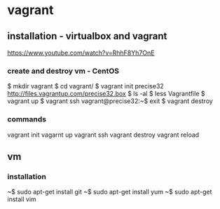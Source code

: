# vagrant

## installation - virtualbox and vagrant
https://www.youtube.com/watch?v=RhhF8Yh7OnE

### create and destroy vm - CentOS

$ mkdir vagrant
$ cd vagrant/
$ vagrant init precise32 http://files.vagrantup.com/precise32.box
$ ls -al
$ less Vagrantfile
$ vagrant up
$ vagrant ssh
vagrant@precise32:~$ exit
$ vagrant destroy

### commands

vagrant init
vagarnt up
vagrant ssh
vagrant destroy
vagrant reload

## vm

### installation

~$ sudo apt-get install git
~$ sudo apt-get install yum
~$ sudo apt-get install vim

